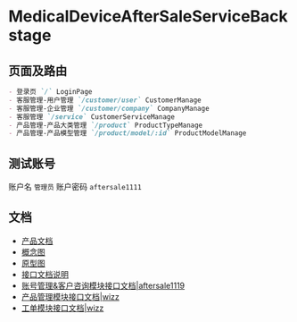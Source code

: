 # MedicalDeviceAfterSaleServiceBackstage

## 页面及路由

```markdown
- 登录页 `/` LoginPage
- 客服管理-用户管理 `/customer/user` CustomerManage
- 客服管理-企业管理 `/customer/company` CompanyManage
- 客服管理 `/service` CustomerServiceManage
- 产品管理-产品大类管理 `/product` ProductTypeManage
- 产品管理-产品模型管理 `/product/model/:id` ProductModelManage
```

## 测试账号

账户名 `管理员`
账户密码 `aftersale1111`

## 文档

- [产品文档](https://wizzstudio.feishu.cn/docx/doxcn3OPMHR2E2UbeU8PWE0EjFh)
- [概念图](https://modao.cc/app/uojxAUBurl46enoCEJNZy)
- [原型图](https://www.figma.com/file/AexzIo733ORZWnnNYJNRVo/%E5%AE%A2%E6%9C%8D%E5%B7%A5%E5%8D%95%E7%B3%BB%E7%BB%9F)
- [接口文档说明](https://wizzstudio.feishu.cn/docx/QYondktQKoDH2vx6n0BcEedCnVh)
- [账号管理&客户咨询模块接口文档|aftersale1119](https://www.eolink.com/share/index?shareCode=qvPkxP)
- [产品管理模块接口文档|wizz](https://www.eolink.com/share/index?shareCode=FugySB)
- [工单模块接口文档|wizz](https://www.eolink.com/share/index?shareCode=Ynzy7T)
